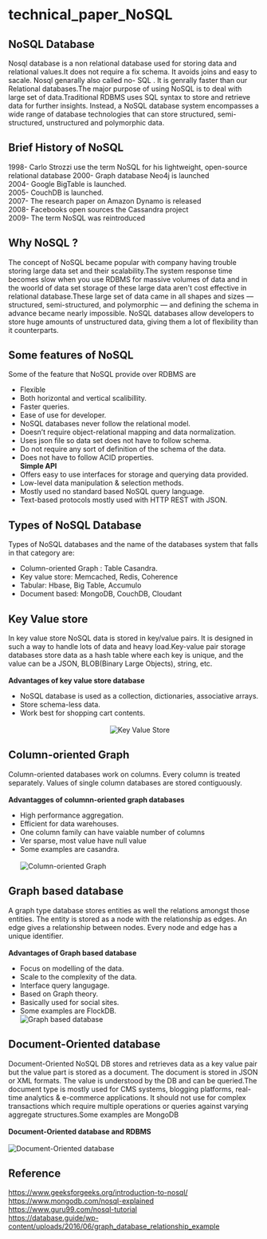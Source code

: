 # technical_paper_NoSQL

## NoSQL Database

Nosql database is a non relational database used for storing data and relational values.It does not require a fix schema. It avoids joins and easy to sacale.
Nosql genarally also called no- SQL . It is genrally faster than our Relational databases.The major purpose of using NoSQL is to deal with large set of data.Traditional RDBMS uses SQL syntax to store and retrieve data for further insights. Instead, a NoSQL database system encompasses a wide range of database technologies that can store structured, semi-structured, unstructured and polymorphic data. 
## Brief History of NoSQL
  1998- Carlo Strozzi use the term NoSQL for his lightweight, open-source relational database
  2000- Graph database Neo4j is launched<br>
  2004- Google BigTable is launched.<br>
  2005- CouchDB is launched.<br>
  2007- The research paper on Amazon Dynamo is released <br>
  2008- Facebooks open sources the Cassandra project <br>
  2009- The term NoSQL was reintroduced <br>
## Why NoSQL ?
The concept of NoSQL became popular with company having trouble storing large data set and their scalability.The system response time becomes slow when you use RDBMS for massive volumes of data and in the woorld of data set storage of these large data aren't cost effective in relational database.These large set of data came in all shapes and sizes — structured, semi-structured, and polymorphic — and defining the schema in advance became nearly impossible. NoSQL databases allow developers to store huge amounts of unstructured data, giving them a lot of flexibility than it counterparts.
## Some features of NoSQL
Some of the feature that NoSQL provide over RDBMS are
* Flexible
* Both horizontal and vertical scalibillity.
* Faster queries.
* Ease of use for developer.
* NoSQL databases never follow the relational model.
* Doesn’t require object-relational mapping and data normalization.
* Uses json file so data set does not have to follow schema.
* Do not require any sort of definition of the schema of the data.
* Does not have to follow ACID properties.<br>
**Simple API**
* Offers easy to use interfaces for storage and querying data provided.
* Low-level data manipulation & selection methods.
* Mostly used no standard based NoSQL query language.
* Text-based protocols mostly used with HTTP REST with JSON.<br>
## Types of NoSQL Database 
Types of NoSQL databases and the name of the databases system that falls in that category are:

  * Column-oriented Graph : Table Casandra.
  * Key value store: Memcached, Redis, Coherence
  * Tabular: Hbase, Big Table, Accumulo
  * Document based: MongoDB, CouchDB, Cloudant
  
 ## Key Value store
 
 In key value store NoSQL data is stored in key/value pairs. It is designed in such a way to handle lots of data and heavy load.Key-value pair storage databases store data as a hash table where each key is unique, and the value can be a JSON, BLOB(Binary Large Objects), string, etc.
<br></br>
**Advantages of key value store database**
* NoSQL database is used as a collection, dictionaries, associative arrays.
* Store schema-less data.
* Work best for shopping cart contents.
<br></br>
 <span style="display:block;text-align:center">![Key Value Store](https://upload.wikimedia.org/wikipedia/commons/5/5b/KeyValue.PNG)</span>
## Column-oriented Graph
Column-oriented databases work on columns. Every column is treated separately. Values of single column databases are stored contiguously.
<br></br>
**Advantagges of columnn-oriented graph databases**
* High performance aggregation.
* Efficient for data warehouses.
* One column family can have vaiable number of columns
* Ver sparse, most value have null value
* Some examples are casandra.<br></br>
![Column-oriented Graph](https://www.guru99.com/images/1/101818_0537_NoSQLTutori7.png)
## Graph based database

A graph type database stores entities as well the relations amongst those entities. The entity is stored as a node with the relationship as edges. An edge gives a relationship between nodes. Every node and edge has a unique identifier.<br></br>
**Advantages of Graph based database**
* Focus on modelling of the data.
* Scale to the complexity of the data.
* Interface query langugage.
* Based on Graph theory.
* Basically used for social sites.
* Some examples are FlockDB.<br>
![Graph based database](https://database.guide/wp-content/uploads/2016/06/graph_database_relationship_example.png)<br>
## Document-Oriented database

Document-Oriented NoSQL DB stores and retrieves data as a key value pair but the value part is stored as a document. The document is stored in JSON or XML formats. The value is understood by the DB and can be queried.The document type is mostly used for CMS systems, blogging platforms, real-time analytics & e-commerce applications. It should not use for complex transactions which require multiple operations or queries against varying aggregate structures.Some examples are MongoDB
<br></br>
**Document-Oriented database and RDBMS**
<br></br>
![Document-Oriented database](https://phoenixnap.com/kb/wp-content/uploads/2021/05/document-database-illustration.png)<br>
## Reference
https://www.geeksforgeeks.org/introduction-to-nosql/<br>
https://www.mongodb.com/nosql-explained<br>
https://www.guru99.com/nosql-tutorial<br>
https://database.guide/wp-content/uploads/2016/06/graph_database_relationship_example


